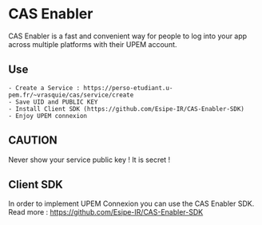 CAS Enabler
===========

CAS Enabler is a fast and convenient way for people to log into your app across multiple platforms with their UPEM account.

## Use

    - Create a Service : https://perso-etudiant.u-pem.fr/~vrasquie/cas/service/create
    - Save UID and PUBLIC KEY
    - Install Client SDK (https://github.com/Esipe-IR/CAS-Enabler-SDK)
    - Enjoy UPEM connexion

## CAUTION

Never show your service public key ! It is secret !

## Client SDK

In order to implement UPEM Connexion you can use the CAS Enabler SDK.
Read more : https://github.com/Esipe-IR/CAS-Enabler-SDK

